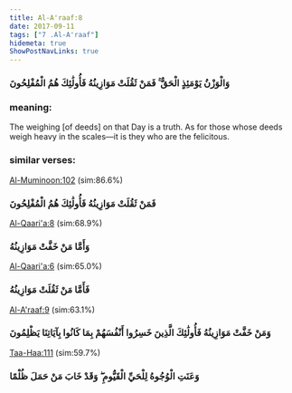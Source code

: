 ```yaml
---
title: Al-A'raaf:8
date: 2017-09-11
tags: ["7 .Al-A'raaf"]
hidemeta: true 
ShowPostNavLinks: true 
---
```

### وَالْوَزْنُ يَوْمَئِذٍ الْحَقُّ ۚ فَمَنْ ثَقُلَتْ مَوَازِينُهُ فَأُولَٰئِكَ هُمُ الْمُفْلِحُونَ
### meaning: 
The weighing [of deeds] on that Day is a truth. As for those whose deeds weigh heavy in the scales—it is they who are the felicitous.
### similar verses: 

[Al-Muminoon:102](/23/102) (sim:86.6%)

### فَمَنْ ثَقُلَتْ مَوَازِينُهُ فَأُولَٰئِكَ هُمُ الْمُفْلِحُونَ

[Al-Qaari'a:8](/101/8) (sim:68.9%)

### وَأَمَّا مَنْ خَفَّتْ مَوَازِينُهُ

[Al-Qaari'a:6](/101/6) (sim:65.0%)

### فَأَمَّا مَنْ ثَقُلَتْ مَوَازِينُهُ

[Al-A'raaf:9](/7/9) (sim:63.1%)

### وَمَنْ خَفَّتْ مَوَازِينُهُ فَأُولَٰئِكَ الَّذِينَ خَسِرُوا أَنْفُسَهُمْ بِمَا كَانُوا بِآيَاتِنَا يَظْلِمُونَ

[Taa-Haa:111](/20/111) (sim:59.7%)

### وَعَنَتِ الْوُجُوهُ لِلْحَيِّ الْقَيُّومِ ۖ وَقَدْ خَابَ مَنْ حَمَلَ ظُلْمًا
